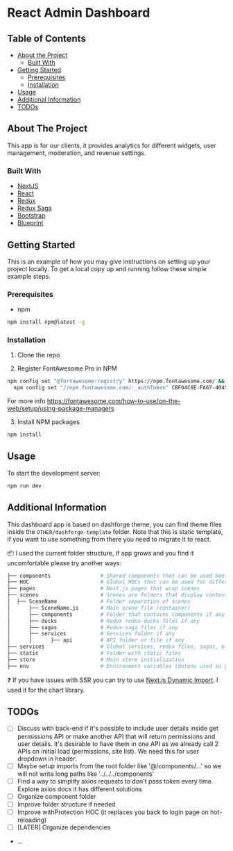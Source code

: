 # React Admin Dashboard

## Table of Contents

- [About the Project](#about-the-project)
  - [Built With](#built-with)
- [Getting Started](#getting-started)
  - [Prerequisites](#prerequisites)
  - [Installation](#installation)
- [Usage](#usage)
- [Additional Information](#additional-information)
- [TODOs](#todos)

## About The Project

This app is for our clients, it provides analytics for different widgets, user management, moderation, and revenue settings.

### Built With

- [NextJS](https://nextjs.org/)
- [React](https://reactjs.org/)
- [Redux](https://redux.js.org/)
- [Redux Saga](https://redux-saga.js.org/docs/introduction/BeginnerTutorial.html)
- [Bootstrap](https://getbootstrap.com/)
- [Blueprint](https://blueprintjs.com/)

## Getting Started

This is an example of how you may give instructions on setting up your project locally.
To get a local copy up and running follow these simple example steps.

### Prerequisites

- npm

```sh
npm install npm@latest -g
```

### Installation

1. Clone the repo

2. Register FontAwesome Pro in NPM

```sh
npm config set "@fortawesome:registry" https://npm.fontawesome.com/ && \
  npm config set "//npm.fontawesome.com/:_authToken" CBF04C6E-FA67-4045-B7D5-28ECE4303E6F
  ```
  For more info https://fontawesome.com/how-to-use/on-the-web/setup/using-package-managers


3. Install NPM packages

```sh
npm install
```

## Usage

To start the development server:

```sh
npm run dev
```

## Additional Information

This dashboard app is based on dashforge theme, you can find theme files inside the `OTHER/dashforge-template` folder.
Note that this is static template, if you want to use something from there you need to migrate it to react.

📦 I used the current folder structure, if app grows and you find it uncomfortable please try another ways:

```sh
├── components                # Shared components that can be used beetween different pages
├── HOC                       # Global HOCs that can be used for different pages
├── pages                     # Next.js pages that wrap scenes
├── scenes                    # Scenes are folders that display content of the pages
│  ├── SceneName              # Folder separation of scenes
│      ├── SceneName.js       # Main scene file (container)
│      ├── components         # Folder that contains components if any
│      ├── ducks              # Redux redux-ducks files if any
│      ├── sagas              # Redux-saga files if any
│      ├── services           # Services folder if any
│      │      ├── api         # API folder or file if any
├── services                  # Global services, redux files, sagas, etc.
├── static                    # Folder with static files
├── store                     # Main store initialization
├── env                       # Environment variables (dotenv used so you can improve it and usie different files)
```

❓ If you have issues with SSR you can try to use [Next.js Dynamic Import](https://nextjs.org/docs#dynamic-import). I used it for the chart library.

## TODOs

- [ ] Discuss with back-end if it's possible to include user details inside get permissions API or make another API that will return permissions and user details.
      it's desirable to have them in one API as we already call 2 APIs on initial load (permissions, site list). We need this for user dropdown in header.
- [ ] Maybe setup imports from the root folder like '@/components/...' so we will not write long paths like '../../../components'
- [ ] Find a way to simplify axios requests to don't pass token every time. Explore axios docs it has different solutions
- [ ] Organize component folder
- [ ] Improve folder structure if needed
- [ ] Improve withProtection HOC (it replaces you back to login page on hot-reloading)
- [ ] [LATER] Organize dependencies

* ...
